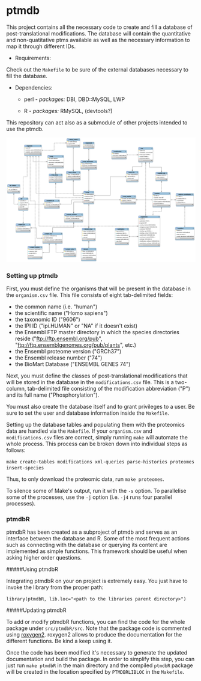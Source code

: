 # ptmdb


This project contains all the necessary code to create and fill a
database of post-translational modifications. The database will
contain the quantitative and non-quatitative ptms available as well as
the necessary information to map it through different IDs.

* Requirements:

Check out the `Makefile` to be sure of the external databases
necessary to fill the database.

* Dependencies:

	* perl - *packages:* DBI, DBD::MySQL, LWP

	* R - *packages:* RMySQL, (devtools?)

This repository can act also as a submodule of other projects intended
to use the ptmdb.


![Database schema](src/databaseSchema/ptmdb_model.png) 

### Setting up ptmdb

First, you must define the organisms that will be present in the
database in the `organism.csv` file.  This file consists of eight
tab-delimited fields:

* the common name (i.e. "human")
* the scientific name ("Homo sapiens")
* the taxonomic ID ("9606")
* the IPI ID ("ipi.HUMAN" or "NA" if it doesn't exist)
* the Ensembl FTP master directory in which the species directories
  reside ("ftp://ftp.ensembl.org/pub",
  "ftp://ftp.ensemblgenomes.org/pub/plants", etc.)
* the Ensembl proteome version ("GRCh37")
* the Ensembl release number ("74")
* the BioMart Database ("ENSEMBL GENES 74")

Next, you must define the classes of post-translational modifications
that will be stored in the database in the `modifications.csv` file.
This is a two-column, tab-delimited file consisting of the
modification abbreviation ("P") and its full name ("Phosphorylation").

You must also create the database itself and to grant privileges to a
user.  Be sure to set the user and database information inside the
`Makefile`.

Setting up the database tables and populating them with the proteomics
data are handled via the `Makefile`.  If your `organism.csv` and
`modifications.csv` files are correct, simply running `make` will
automate the whole process.  This process can be broken down into
individual steps as follows:

    make create-tables modifications xml-queries parse-histories proteomes insert-species

Thus, to only download the proteomic data, run `make proteomes`.

To silence some of Make's output, run it with the `-s` option.  To
parallelise some of the processes, use the `-j` option (i.e. `-j4`
runs four parallel processes).

### ptmdbR


ptmdbR has been created as a subproject of ptmdb and serves as an
interface between the database and R. Some of the most frequent
actions such as connecting with the database or querying its content
are implemented as simple functions. This framework should be useful
when asking higher order questions.


#####Using ptmdbR

Integrating ptmdbR on your on project is extremely easy. You just have
to invoke the library from the proper path:

	library(ptmdbR, lib.loc="<path to the libraries parent directory>")


#####Updating ptmdbR

To add or modify ptmdbR functions, you can find the code for the whole
package under `src/ptmdbR/src`. Note that the package code is
commented using
[roxygen2](https://github.com/yihui/roxygen2). roxygen2 allows to
produce the documentation for the different functions. Be kind a keep
using it.

Once the code has been modified it's necessary to generate the updated
documentation and build the package. In order to simplify this step,
you can just run `make ptmdbR` in the main directory and the
compiled `ptmdbR` package will be created in the location specified
by `PTMDBRLIBLOC` in the `Makefile`.
